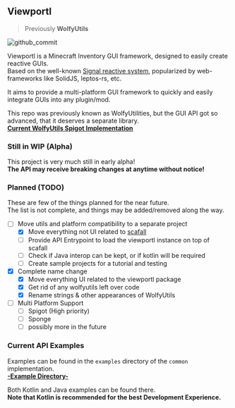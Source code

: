 ## Viewportl
> Previously **WolfyUtils**

![github_commit](https://img.shields.io/github/last-commit/WolfyScript/WolfyUtilities)

Viewportl is a Minecraft Inventory GUI framework, designed to easily create reactive GUIs.  
Based on the well-known [Signal reactive system](https://www.solidjs.com/guides/reactivity#how-it-works), popularized by web-frameworks like SolidJS, leptos-rs, etc.

It aims to provide a multi-platform GUI framework to quickly and easily integrate GUIs into any plugin/mod.

This repo was previously known as WolfyUtilities, but the GUI API got so advanced, that it deserves a separate library.   
[**Current WolfyUtils Spigot Implementation**](https://github.com/WolfyScript/WolfyUtils-Spigot)

### Still in WIP (Alpha)
This project is very much still in early alpha!   
**The API may receive breaking changes at anytime without notice!**

### Planned (TODO)
These are few of the things planned for the near future.  
The list is not complete, and things may be added/removed along the way.
* [ ] Move utils and platform compatibility to a separate project
  * [x] Move everything not UI related to [scafall](https://github.com/WolfyScript/scafall)
  * [ ] Provide API Entrypoint to load the viewportl instance on top of scafall
  * [ ] Check if Java interop can be kept, or if kotlin will be required
  * [ ] Create sample projects for a tutorial and testing
* [x] Complete name change
    * [x] Move everything UI related to the viewportl package
    * [x] Get rid of any wolfyutils left over code
    * [x] Rename strings & other appearances of WolfyUtils
* [ ] Multi Platform Support
  * [ ] Spigot (High priority)
  * [ ] Sponge 
  * [ ] possibly more in the future

### Current API Examples
Examples can be found in the `examples` directory of the `common` implementation.  
[**-Example Directory-**](https://github.com/WolfyScript/viewportl/tree/master/common/src/main/java/com/wolfyscript/viewportl/gui/example)

Both Kotlin and Java examples can be found there.  
**Note that Kotlin is recommended for the best Development Experience.**
